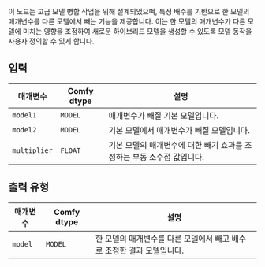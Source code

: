
이 노드는 고급 모델 병합 작업을 위해 설계되었으며, 특정 배수를 기반으로 한 모델의 매개변수를 다른 모델에서 빼는 기능을 제공합니다. 이는 한 모델의 매개변수가 다른 모델에 미치는 영향을 조정하여 새로운 하이브리드 모델을 생성할 수 있도록 모델 동작을 사용자 정의할 수 있게 합니다.

## 입력

| 매개변수     | Comfy dtype | 설명 |
|---------------|--------------|-------------|
| `model1`      | `MODEL`     | 매개변수가 빼질 기본 모델입니다. |
| `model2`      | `MODEL`     | 기본 모델에서 매개변수가 빼질 모델입니다. |
| `multiplier`  | `FLOAT`     | 기본 모델의 매개변수에 대한 빼기 효과를 조정하는 부동 소수점 값입니다. |

## 출력 유형

| 매개변수 | Comfy dtype | 설명 |
|-----------|-------------|-------------|
| `model`   | `MODEL`     | 한 모델의 매개변수를 다른 모델에서 빼고 배수로 조정한 결과 모델입니다. |
